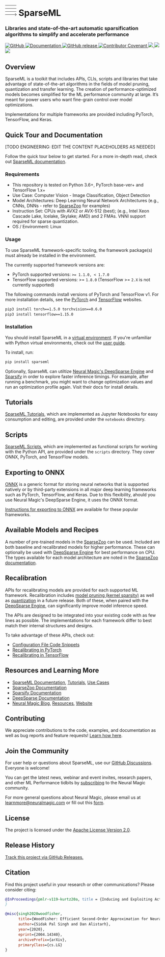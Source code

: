 <!---
Copyright 2021 Neuralmagic, Inc. All rights reserved.

Licensed under the Apache License, Version 2.0 (the "License");
you may not use this file except in compliance with the License.
You may obtain a copy of the License at

    http://www.apache.org/licenses/LICENSE-2.0

Unless required by applicable law or agreed to in writing, software
distributed under the License is distributed on an "AS IS" BASIS,
WITHOUT WARRANTIES OR CONDITIONS OF ANY KIND, either express or implied.
See the License for the specific language governing permissions and
limitations under the License.
-->

# ![icon for SparseMl](docs/icon-sparseml.png) SparseML

### Libraries and state-of-the-art automatic sparsification algorithms to simplify and accelerate performance

<p>
    <a href="https://github.com/neuralmagic/comingsoon/blob/master/LICENSE">
        <img alt="GitHub" src="https://img.shields.io/github/license/neuralmagic/comingsoon.svg?color=purple&style=for-the-badge" height=25>
    </a>
    <a href="https://docs.neuralmagic.com/sparseml/">
        <img alt="Documentation" src="https://img.shields.io/website/http/neuralmagic.com/sparseml/index.html.svg?down_color=red&down_message=offline&up_message=online&style=for-the-badge" height=25>
    </a>
    <a href="https://github.com/neuralmagic/sparseml/releases">
        <img alt="GitHub release" src="https://img.shields.io/github/release/neuralmagic/sparseml.svg?style=for-the-badge" height=25>
    </a>
    <a href="https://github.com/neuralmagic.com/comingsoon/blob/master/CODE_OF_CONDUCT.md">
        <img alt="Contributor Covenant" src="https://img.shields.io/badge/Contributor%20Covenant-v2.0%20adopted-ff69b4.svg?color=yellow&style=for-the-badge" height=25>
    </a>
     <a href="https://www.youtube.com/channel/UCo8dO_WMGYbWCRnj_Dxr4EA">
        <img src="https://img.shields.io/badge/-YouTube-red?&style=for-the-badge&logo=youtube&logoColor=white" height=25>
    </a>
     <a href="https://medium.com/limitlessai">
        <img src="https://img.shields.io/badge/medium-%2312100E.svg?&style=for-the-badge&logo=medium&logoColor=white" height=25>
    </a>
    <a href="https://twitter.com/neuralmagic">
        <img src="https://img.shields.io/twitter/follow/neuralmagic?color=darkgreen&label=Follow&style=social" height=25>
    </a>
 </p>

## Overview

SparseML is a toolkit that includes APIs, CLIs, scripts and libraries that take advantage of state-of-the-art algorithms in the fields of model pruning, quantization and transfer learning. The creation of performance-optimized models becomes simplified for the ML performance community at large. It’s meant for power users who want fine-grain control over model optimizations.

Implementations for multiple frameworks are provided including PyTorch, TensorFlow, and Keras.

## Quick Tour and Documentation

[TODO ENGINEERING: EDIT THE CONTENT PLACEHOLDERS AS NEEDED]

Follow the quick tour below to get started.
For a more in-depth read, check out [SparseML documentation](https://docs.neuralmagic.com/sparseml/).

<!--- the docs url will become active at CE Launch. --->

### Requirements

- This repository is tested on Python 3.6+, PyTorch base-ver+ and TensorFlow 1.x+
- Use Case: Computer Vision - Image Classification, Object Detection
- Model Architectures: Deep Learning Neural Network Architectures (e.g., CNNs, DNNs - refer to [SparseZoo](https://docs.neuralmagic.com/sparsezoo/) for examples)
- Instruction Set: CPUs with AVX2 or AVX-512 (best); (e.g., Intel Xeon Cascade Lake, Icelake, Skylake; AMD) and 2 FMAs. VNNI support required for sparse quantization.
- OS / Environment: Linux

### Usage

To use SparseML framework-specific tooling, the framework package(s) must already be installed in the environment.

The currently supported framework versions are:

- PyTorch supported versions: `>= 1.1.0, < 1.7.0`
- TensorFlow supported versions: >= `1.8.0` (TensorFlow >= `2.X` is not currently supported)

The following commands install versions of PyTorch and TensorFlow v1. For more installation details, see the [PyTorch](https://pytorch.org/get-started/locally/) and [TensorFlow](https://www.tensorflow.org/install/pip) websites.

```bash
pip3 install torch==1.5.0 torchvision==0.6.0
pip3 install tensorflow==1.15.0
```

### Installation

You should install SparseML in a [virtual environment](https://docs.python.org/3/library/venv.html). If you're unfamiliar with Python virtual environments, check out the [user guide](https://packaging.python.org/guides/installing-using-pip-and-virtual-environments/).

To install, run:

```bash
pip install sparseml
```

Optionally, SparseML can utiltize [Neural Magic's DeepSparse Engine](https://docs.neuralmagic.com/deepsparse/) and [Sparsify](https://docs.neuralmagic.com/sparsify/) in order to explore  faster inference timings. For example, after running a benchmark, you might want to change optimization values and run an optimization profile again. Visit their docs for install details.

## Tutorials

[SparseML Tutorials](notebooks/), which are implemented as Jupyter Notebooks for easy consumption and editing, are provided under the `notebooks` directory.

## Scripts

[SparseML Scripts](scripts/), which are implemented as functional scripts for working with the Python API,
are provided under the `scripts` directory. They cover ONNX, PyTorch, and TensorFlow models.
  
## Exporting to ONNX

[ONNX](https://onnx.ai/) is a generic format for storing neural networks that is supported natively or by third-party extensions in all major deep learning frameworks such as PyTorch, TensorFlow, and Keras. Due to this flexibility, ahould you use Neural Magic's DeepSparse Engine, it uses the ONNX format.

[Instructions for exporting to ONNX](docs/export-onnx.md) are available for these popular frameworks.

## Available Models and Recipes

A number of pre-trained models in the [SparseZoo](https://docs.neuralmagic.com/sparsezoo/) can be used. Included are both baseline and recalibrated models for higher performance. These can optionally be used with [DeepSparse Engine](https://docs.neuralmagic.com/deepsparse/) for best performance on CPU. The types available for each model architecture are noted in the [SparseZoo documentation](https://docs.neuralmagic.com/sparsezoo/).

## Recalibration

APIs for recalibrating models are provided for each supported ML framework.
Recalibration includes
[model pruning (kernel sparsity)](https://towardsdatascience.com/pruning-deep-neural-network-56cae1ec5505) as well as [quantization](https://towardsdatascience.com/speeding-up-deep-learning-with-quantization-3fe3538cbb9)
in a future release.
Both of these, when paired with the [DeepSparse Engine](https://github.com/neuralmagic/deepsparse/), can significantly improve model inference speed.

The APIs are designed to be integrated into your existing code with as few lines as possible.
The implementations for each framework differ to best match their internal structures and designs.

To take advantage of these APIs, check out:

- [Configuration File Code Snippets](docs/recal-configs.md)
- [Recalibrating in PyTorch](docs/recal-python.md)
- [Recalibrating in TensorFlow](docs/recal-tensorflow.md)

## Resources and Learning More

- [SparseML Documentation](https://docs.neuralmagic.com/sparseml/), [Tutorials](notebooks/), [Use Cases](examples/)
- [SparseZoo Documentation](https://docs.neuralmagic.com/sparsezoo/)
- [Sparsify Documentation](https://docs.neuralmagic.com/sparsify/)
- [DeepSparse Documentation](https://docs.neuralmagic.com/deepsparse/)
- [Neural Magic Blog](https://www.neuralmagic.com/blog/), [Resources](https://www.neuralmagic.com/resources/), [Website](https://www.neuralmagic.com/)

## Contributing

We appreciate contributions to the code, examples, and documentation as well as bug reports and feature requests! [Learn how here](CONTRIBUTING.md).

## Join the Community

For user help or questions about SparseML, use our [GitHub Discussions](https://www.github.com/neuralmagic/sparseml/issues). Everyone is welcome!

You can get the latest news, webinar and event invites, research papers, and other ML Performance tidbits by [subscribing](https://neuralmagic.com/subscribe/) to the Neural Magic community.

For more general questions about Neural Magic, please email us at [learnmore@neuralmagic.com](mailto:learnmore@neuralmagic.com) or fill out this [form](http://neuralmagic.com/contact/).

## License

The project is licensed under the [Apache License Version 2.0](LICENSE).

## Release History

[Track this project via GitHub Releases.](https://github.com/neuralmagic/sparseml/releases/)

## Citation

Find this project useful in your research or other communications? Please consider citing:

```bibtex
@InProceedings{pmlr-v119-kurtz20a, title = {Inducing and Exploiting Activation Sparsity for Fast Inference on Deep Neural Networks}, author = {Kurtz, Mark and Kopinsky, Justin and Gelashvili, Rati and Matveev, Alexander and Carr, John and Goin, Michael and Leiserson, William and Moore, Sage and Shavit, Nir and Alistarh, Dan}, booktitle = {Proceedings of the 37th International Conference on Machine Learning}, pages = {5533--5543}, year = {2020}, editor = {Hal Daumé III and Aarti Singh}, volume = {119}, series = {Proceedings of Machine Learning Research}, address = {Virtual}, month = {13--18 Jul}, publisher = {PMLR}, pdf = {http://proceedings.mlr.press/v119/kurtz20a/kurtz20a.pdf},, url = {http://proceedings.mlr.press/v119/kurtz20a.html}, abstract = {Optimizing convolutional neural networks for fast inference has recently become an extremely active area of research. One of the go-to solutions in this context is weight pruning, which aims to reduce computational and memory footprint by removing large subsets of the connections in a neural network. Surprisingly, much less attention has been given to exploiting sparsity in the activation maps, which tend to be naturally sparse in many settings thanks to the structure of rectified linear (ReLU) activation functions. In this paper, we present an in-depth analysis of methods for maximizing the sparsity of the activations in a trained neural network, and show that, when coupled with an efficient sparse-input convolution algorithm, we can leverage this sparsity for significant performance gains. To induce highly sparse activation maps without accuracy loss, we introduce a new regularization technique, coupled with a new threshold-based sparsification method based on a parameterized activation function called Forced-Activation-Threshold Rectified Linear Unit (FATReLU). We examine the impact of our methods on popular image classification models, showing that most architectures can adapt to significantly sparser activation maps without any accuracy loss. Our second contribution is showing that these these compression gains can be translated into inference speedups: we provide a new algorithm to enable fast convolution operations over networks with sparse activations, and show that it can enable significant speedups for end-to-end inference on a range of popular models on the large-scale ImageNet image classification task on modern Intel CPUs, with little or no retraining cost.} }
}
```

```bibtex
@misc{singh2020woodfisher,
      title={WoodFisher: Efficient Second-Order Approximation for Neural Network Compression}, 
      author={Sidak Pal Singh and Dan Alistarh},
      year={2020},
      eprint={2004.14340},
      archivePrefix={arXiv},
      primaryClass={cs.LG}
}
```
